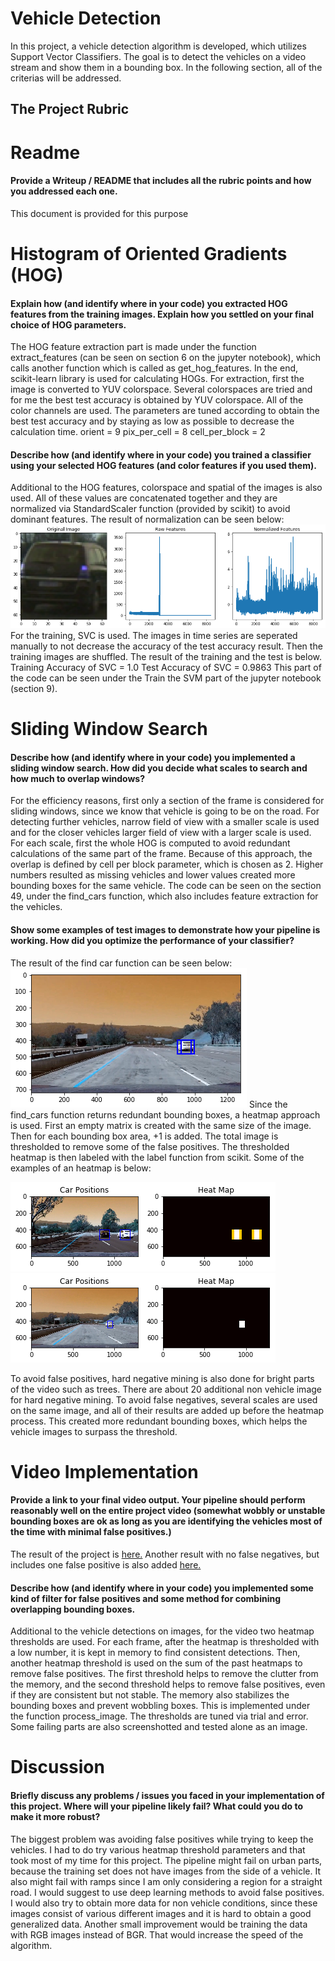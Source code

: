 # Vehicle Detection

In this project, a vehicle detection algorithm is developed, which utilizes Support Vector Classifiers. The goal is to detect the vehicles on a video stream and show them in a bounding box.  In the following section, all of the criterias will be addressed.



[//]: # (Image References)

[image1]: ./examples/normalization.png "Normalization"
[image2]: ./examples/window_search_result.png "Finding cars via sliding window"
[image3]: ./examples/heatmap.png "Heatmap"
[image4]: ./examples/heatmap2.png "Heatmap 2"

The Project Rubric
---
# Readme
#### Provide a Writeup / README that includes all the rubric points and how you addressed each one.
This document is provided for this purpose

# Histogram of Oriented Gradients (HOG)
#### Explain how (and identify where in your code) you extracted HOG features from the training images. Explain how you settled on your final choice of HOG parameters.
The HOG feature extraction part is made under the function extract_features (can be seen on section 6 on the jupyter notebook), which calls another function which is called as get_hog_features. In the end, scikit-learn library is used for calculating HOGs. For extraction, first the image is converted to YUV colorspace. Several colorspaces are tried and for me the best test accuracy is obtained by YUV colorspace. All of the color channels are used.  The parameters are tuned according to obtain the best test accuracy and by staying as low as possible to decrease the calculation time.
orient = 9
pix_per_cell = 8
cell_per_block = 2

#### Describe how (and identify where in your code) you trained a classifier using your selected HOG features (and color features if you used them).
Additional to the HOG features, colorspace and spatial of the images is also used. All of these values are concatenated together and they are normalized via StandardScaler function (provided by scikit) to avoid dominant features. The result of normalization can be seen below:
![alt text][image1]
For the training, SVC is used. The images in time series are seperated manually to not decrease the accuracy of the test accuracy result. Then the training images are shuffled. The result of the training and the test is below.
Training Accuracy of SVC =  1.0
Test Accuracy of SVC =  0.9863
This part of the code can be seen under the Train the SVM part of the jupyter notebook (section 9). 

# Sliding Window Search
#### Describe how (and identify where in your code) you implemented a sliding window search. How did you decide what scales to search and how much to overlap windows?
For the efficiency reasons, first only a section of the frame is considered for sliding windows, since we know that vehicle is going to be on the road. For detecting further vehicles, narrow field of view with a smaller scale is used and for the closer vehicles larger field of view with a larger scale is used. For each scale, first the whole HOG is computed to avoid redundant calculations of the same part of the frame. Because of this approach, the overlap is defined by cell per block parameter, which is chosen as 2. Higher numbers resulted as missing vehicles and lower values created more bounding boxes for the same vehicle. The code can be seen on the section 49, under the find_cars function, which also includes feature extraction for the vehicles. 


#### Show some examples of test images to demonstrate how your pipeline is working. How did you optimize the performance of your classifier?
The result of the find car function can be seen below:
![alt text][image2]
Since the find_cars function returns redundant bounding boxes, a heatmap approach is used. First an empty matrix is created with the same size of the image. Then for each bounding box area, +1 is added. The total image is thresholded to remove some of the false positives. The thresholded heatmap is then labeled with the label function from scikit. Some of the examples of an heatmap is below:

![alt text][image3]
![alt text][image4]

To avoid false positives, hard negative mining is also done for bright parts of the video such as trees. There are about 20 additional non vehicle image for hard negative mining. 
To avoid false negatives, several scales are used on the same image, and all of their results are added up before the heatmap process. This created more redundant bounding boxes, which helps the vehicle images to surpass the threshold.

# Video Implementation
#### Provide a link to your final video output. Your pipeline should perform reasonably well on the entire project video (somewhat wobbly or unstable bounding boxes are ok as long as you are identifying the vehicles most of the time with minimal false positives.)
The result of the project is [here.](./output_images/project_result.mp4)
Another result with no false negatives, but includes one false positive is also added [here.](./output_images/project_resultv2_with_false_positive.mp4)

#### Describe how (and identify where in your code) you implemented some kind of filter for false positives and some method for combining overlapping bounding boxes.
Additional to the vehicle detections on images, for the video two heatmap thresholds are used. For each frame, after the heatmap is thresholded with a low number, it is kept in memory to find consistent detections. Then, another heatmap threshold is used on the sum of the past heatmaps to remove false positives. The first threshold helps to remove the clutter from the memory, and the second threshold helps to remove false positives, even if they are consistent but not stable. The memory also stabilizes the bounding boxes and prevent wobbling boxes. This is implemented under the function process_image. The thresholds are tuned via trial and error. Some failing parts are also screenshotted and tested alone as an image. 


# Discussion
#### Briefly discuss any problems / issues you faced in your implementation of this project. Where will your pipeline likely fail? What could you do to make it more robust?
The biggest problem was avoiding false positives while trying to keep the vehicles. I had to do try various heatmap threshold parameters and that took most of my time for this project. The pipeline might fail on urban parts, because the training set does not have images from the side of a vehicle. It also might fail with ramps since I am only considering a region for a straight road. I would suggest to use deep learning methods to avoid false positives. I would also try to obtain more data for non vehicle conditions, since these images consist of various different images and it is hard to obtain a good generalized data.
Another small improvement would be training the data with RGB images instead of BGR. That would increase the speed of the algorithm.